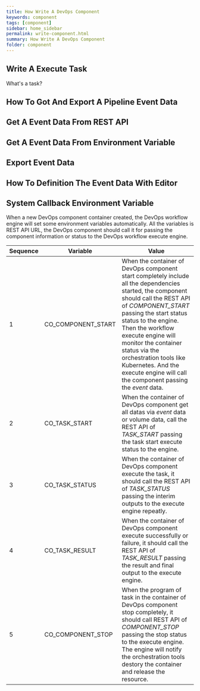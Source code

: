 ```yaml
---
title: How Write A DevOps Component 
keywords: component
tags: [component]
sidebar: home_sidebar
permalink: write-component.html
summary: How Write A DevOps Component
folder: component
---
```


## Write A Execute Task

What's a task?

## How To Got And Export A Pipeline Event Data

## Get A Event Data From REST API

## Get A Event Data From Environment Variable

## Export Event Data

## How To Definition The Event Data With Editor

## System Callback Environment Variable

When a new DevOps component container created, the DevOps workflow engine will set some environment variables automatically. All the variables is REST API URL, the DevOps component should call it for passing the component information or status to the DevOps workflow execute engine.

| Sequence |  Variable       |  Value |
| -------- | --------------- | --------- |
|   1      | CO_COMPONENT_START | When the container of DevOps component start completely include all the dependencies started, the component should call the REST API of *COMPONENT_START* passing the start status status to the engine. Then the workflow execute engine will monitor the container status via the orchestration tools like Kubernetes. And the execute engine will call the component passing the *event* data. |
|   2      | CO_TASK_START      | When the container of DevOps component get all datas via *event* data or volume data, call the REST API of *TASK_START* passing the task start execute status to the engine. |
|   3      | CO_TASK_STATUS     | When the container of DevOps component execute the task, it should call the REST API of *TASK_STATUS* passing the interim outputs to the execute engine repeatly. |
|   4      | CO_TASK_RESULT     | When the container of DevOps component execute successfully or failure, it should call the REST API of *TASK_RESULT* passing the result and final output to the execute engine. |
|   5      | CO_COMPONENT_STOP  | When the program of task in the container of DevOps component stop completely, it should call REST API of *COMPONENT_STOP* passing the stop status to the execute engine. The engine will notify the orchestration tools destory the container and release the resource. |